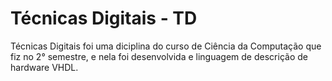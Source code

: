 # Técnicas Digitais - TD
Técnicas Digitais foi uma diciplina do curso de Ciência da Computação que fiz no 2° semestre, e nela foi desenvolvida e linguagem de descrição de hardware VHDL.
